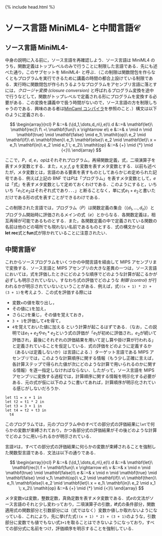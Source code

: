 {% include head.html %}

# ソース言語 MiniML4- と中間言語$\mathcal{C}$

## ソース言語 MiniML4-

中身の説明に入る前に，ソース言語を再確認しよう．ソース言語は MiniML4 のうち，関数定義はトップレベルのみで行うことに制限した言語である．先にも述べた通り，このサブセットを MiniML4- と呼ぶ．（この制限は関数閉包を作らなくともプログラムを実行できるために講義の時間の都合上設けている制限である．実行時に関数閉包が作られうるようなプログラムをアセンブリ言語に落とすには，_クロージャ変換 (closure conversion)_ と呼ばれるプログラム変換を途中で行うなどして，関数がトップレベルで定義される形にプログラムを変換する必要がある．この変換を講義中で扱う時間がないので，ソース言語の方を制限しちゃうのである．興味のある者は[MinCaml コンパイラ](http://esumii.github.io/min-caml/)を参照のこと．）構文は以下のように定義される．

$$
\begin{array}{rcl}
  P &::=& (\{d_1,\dots,d_n\},e)\\
  d &::=& \mathbf{let}\ \mathbf{rec}\ f\ =\ \mathbf{fun}\ x \rightarrow e\\
  e &::=& x \mid n \mid \mathbf{true} \mid \mathbf{false} \mid e_1\ \mathit{op}\ e_2 \mid \mathbf{if}\ e\ \mathbf{then}\ e_1\ \mathbf{else}\ e_2 \mid \mathbf{let}\ x = e_1\ \mathbf{in}\ e_2 \mid e_1 \; e_2\\
  \mathit{op} &::=& {+} \mid {*} \mid {<}\\
\end{array}
$$

ここで，$P$，$d$, $e$，$\mathit{op}$はそれぞれプログラム，再帰関数定義，式，二項演算子を表すメタ変数とする．また，$x,y,f,g$ を変数を表すメタ変数とする．以前も述べたが，メタ変数とは，言語のある要素を表すものとしてあらかじめ定められた記号である．例えば上記の BNF では$P$は「プログラム」を表すメタ変数として，$e$は「式」を表すメタ変数として定めておくわけである．このようにすると，いちいち「$e_1$と$e_2$はそれぞれ式であり．．．」と断ることなく，単に式$e_1+e_2$と書いただけである形の式を表すことができるわけである．

この制限された言語では，プログラム（$P$）は関数定義の集合（$\{d_1,\dots,d_n\}$）とプログラム開始時に評価されるメインの式（$e$）とからなる．各関数定義は，相互再帰が可能であるものとする．また，各関数定義の中で定義されている関数の名前は他のどの場所でも現れない名前であるものとする．式の構文からは$\mathbf{let}\ \mathbf{rec}$式と$\mathbf{fun}$式が除かれていることに注意されたい．

## 中間言語$\mathcal{C}$

これからソースプログラムをいくつかの中間言語を経由して MIPS アセンブリまで変換する．ソース言語と MIPS アセンブリの大きな差異の一つは，ソース言語においては，式を評価したときにどのような順序でどのような計算が起こるかが必ずしも明示されていない，すなわち式の評価でどのような _制御 (control)_ が行われるかが明示されていないということがある．例えば，式`((x + 1) * 2) + (3 + 1)`を考えよう．この式を評価する際には

- 変数`x`の値を取り出し，
- その値に`1`を加え，
- さらに`2`を乗じ，その値を覚えておき，
- `3 + 1`を評価して`4`を得て，
- `4`を覚えておいた値に加える
  という計算が起こるはずである．（なお，この説明では$e_1 + e_2$や$e_1 * e_2$という式の評価が「$e_1$が初めに評価され，$e_2$が続いて評価され，最後にそれぞれの評価結果を用いて足し算や掛け算が行われる」と定義されていることを仮定している．式の評価をどのように定義するか（あるいは定義しないか）は言語による．）ターゲット言語である MIPS アセンブリでは，このような計算順序に関する情報（もう少し正確に言えば，各計算ステップで得られた値が次にどのような計算で用いられるのかに関する情報）を逐一指定しなければならない．したがって，ソース言語を MIPS アセンブリに変換する過程では，計算順序に関する情報を明示化する必要がある．元の式が仮に以下のように書いてあれば，計算順序が明示化されている感じがしないだろうか．

```
let t1 = x + 1 in
let t2 = t1 * 2 in
let t3 = 3 + 1 in
let t4 = t2 + t3 in
  t4
```

このプログラムでは，元のプログラム中のすべての部分式の評価結果に`let`で何らかの変数が束縛されており，かつ各部分式の評価結果がその後どのような計算でどのように用いられるかが明示されている．

言語$\mathcal{C}$は，すべての部分式の評価結果に何らかの変数が束縛されることを強制した関数型言語である．文法は以下の通りである．

$$
\begin{array}{rcl}
  P &::=& (\{d_1,\dots,d_n\},e)\\
  d &::=& \mathbf{let}\ \mathbf{rec}\ f = \mathbf{fun}\ x \rightarrow e\\
  v &::=& x \mid n \mid \mathbf{true} \mid \mathbf{false}\\
  e &::=& x \mid n \mid \mathbf{true} \mid \mathbf{false} \mid v_1\ \mathit{op}\ v_2 \mid \mathbf{if}\ v\ \mathbf{then}\ e_1\ \mathbf{else}\ e_2 \mid \mathbf{let}\ x = e_1\ \mathbf{in}\ e_2 \mid x_1 \; x_2\\
  \mathit{op} &::=& {+} \mid {*} \mid {<}\\
\end{array}
$$

メタ変数$v$は変数，整数定数，真偽定数を表すメタ変数である．式$e$の文法がソース言語のそれと少し変わっており，二項演算子の引数，$\mathbf{if}$式の条件部分，関数適用式の関数部分と引数部分には（式ではなく）変数か値しか取れないようになっている．これにより，先に挙げた式`((x + 1) * 2) + (3 + 1)`のような，引数部分に変数でも値でもない式`3+1`を取ることはできないようになっており，すべての部分式に名前をつけ，評価順序を明示することを強制している．
